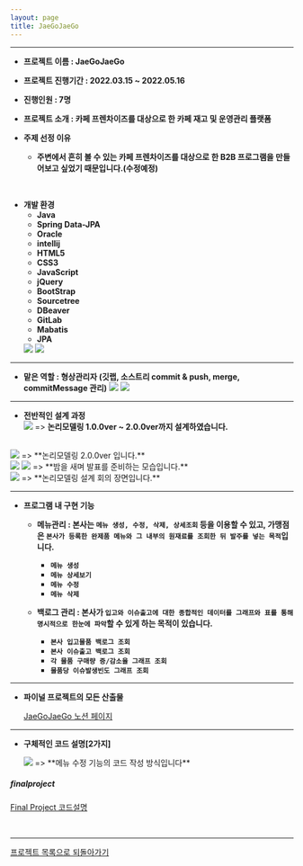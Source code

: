 ```yaml
---
layout: page
title: JaeGoJaeGo
---
```

***  


- **프로젝트 이름 : JaeGoJaeGo**  

- **프로젝트 진행기간 : 2022.03.15 ~ 2022.05.16**

- **진행인원 : 7명**

- **프로젝트 소개 : 카페 프렌차이즈를 대상으로 한 카페 재고 및 운영관리 플랫폼**

- **주제 선정 이유**
  - **주변에서 흔히 볼 수 있는 카페 프렌차이즈를 대상으로 한 B2B 프로그램을 만들어보고 싶었기 때문입니다.(수정예정)**  

<br/>

- **개발 환경**
  - **Java**
  - **Spring Data-JPA** 
  - **Oracle**
  - **intellij** 
  - **HTML5**
  - **CSS3** 
  - **JavaScript** 
  - **jQuery** 
  - **BootStrap** 
  - **Sourcetree**
  - **DBeaver**
  - **GitLab** 
  - **Mabatis**
  - **JPA**
  <img src="../img/finalTools.png">
  <img src="../img/finalTools2.png">  

***

- **맡은 역할 : 형상관리자 (깃랩, 소스트리 commit & push, merge, commitMessage 관리)**
  <img src="../img/finalRole1.png">
  <img src="../img/finalRole2.png">  


<!-- <br/>

- **팀원 한마디 : '적극적이며 행동력 있는 팀원'**

  <img src="../img/finalProjectTeamIntroduce.png">   -->

***

- **전반적인 설계 과정**
  <br/>
  <img src="../img/finalModeling1.png">
  => **논리모델링 1.0.0ver ~ 2.0.0ver까지 설계하였습니다.**  
 <br/>
  <img src="../img/finalModeling2.png">  
  => **논리모델링 2.0.0ver 입니다.**
 <br/>
  <img src="../img/finalairbnbphoto.jpg">
  <img src="../img/finalairbnbphoto3.jpg">
  => **밤을 새며 발표를 준비하는 모습입니다.**
 <br/>
  <img src="../img/finalairbnbphoto2.jpg">
  => **논리모델링 설계 회의 장면입니다.**

<br/>

***

- **프로그램 내 구현 기능** 
  - **메뉴관리 : 본사는 `메뉴 생성, 수정, 삭제, 상세조회` 등을 이용할 수 있고, 가맹점은 `본사가 등록한 완제품 메뉴와 그 내부의 원재료를 조회한 뒤 발주를 넣는 목적`입니다.**
    - **`메뉴 생성`** 
    - **`메뉴 상세보기`** 
    - **`메뉴 수정`** 
    - **`메뉴 삭제`**  
   
  - **백로그 관리 : 본사가 `입고와 이슈출고에 대한 종합적인 데이터를 그래프와 표를 통해 명시적으로 한눈에 파악`할 수 있게 하는 목적이 있습니다.**
    - **`본사 입고물품 백로그 조회`** 
    - **`본사 이슈출고 백로그 조회`** 
    - **`각 물품 구매량 증/감소율 그래프 조회`** 
    - **`물품당 이슈발생빈도 그래프 조회`**
   
     
     
***
  
  - **파이널 프로젝트의 모든 산출물**  

    [JaeGoJaeGo 노션 페이지](https://)

***  
  
  
- **구체적인 코드 설명[2가지]**

  <img src="../img/finalProjectMenuModifyForProjectMenu.png">
  => **메뉴 수정 기능의 코드 작성 방식입니다**

##### finalproject  
  [Final Project 코드설명](finalprojectcode.md)    
  
  
  <br/>
  

***


[프로젝트 목록으로 되돌아가기](https://leesohyeon96.github.io/projects/)
